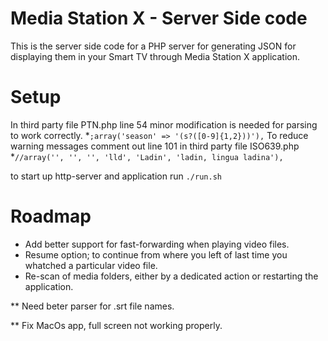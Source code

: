# Media Station X - Server Side code
This is the server side code for a PHP server for generating JSON for displaying them in your Smart TV through Media Station X application.

Setup
=====
In third party file PTN.php line 54 minor modification is needed for parsing to work correctly.
    *`;array('season' => '(s?([0-9]{1,2}))'),`
To reduce warning messages comment out line 101 in third party file ISO639.php
    *`//array('', '', '', 'lld', 'Ladin', 'ladin, lingua ladina'),`

to start up http-server and application run `./run.sh`

Roadmap
========
* Add better support for fast-forwarding when playing video files.
* Resume option; to continue from where you left of last time you whatched a particular video file.
* Re-scan of media folders, either by a dedicated action or restarting the application.

** Need beter parser for .srt file names.

** Fix MacOs app, full screen not working properly.
